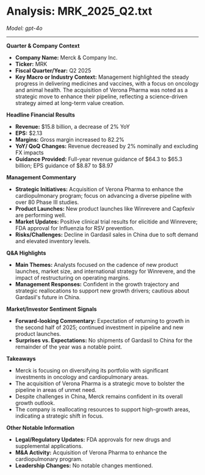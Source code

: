 # Analysis: MRK_2025_Q2.txt

*Model: gpt-4o*

---

**Quarter & Company Context**
- **Company Name:** Merck & Company Inc.
- **Ticker:** MRK
- **Fiscal Quarter/Year:** Q2 2025
- **Key Macro or Industry Context:** Management highlighted the steady progress in delivering medicines and vaccines, with a focus on oncology and animal health. The acquisition of Verona Pharma was noted as a strategic move to enhance their pipeline, reflecting a science-driven strategy aimed at long-term value creation.

**Headline Financial Results**
- **Revenue:** $15.8 billion, a decrease of 2% YoY
- **EPS:** $2.13
- **Margins:** Gross margin increased to 82.2%
- **YoY/ QoQ Changes:** Revenue decreased by 2% nominally and excluding FX impacts
- **Guidance Provided:** Full-year revenue guidance of $64.3 to $65.3 billion; EPS guidance of $8.87 to $8.97

**Management Commentary**
- **Strategic Initiatives:** Acquisition of Verona Pharma to enhance the cardiopulmonary program; focus on advancing a diverse pipeline with over 80 Phase III studies.
- **Product Launches:** New product launches like Winrevere and Capfexiv are performing well.
- **Market Updates:** Positive clinical trial results for elicitide and Winrevere; FDA approval for Influenzia for RSV prevention.
- **Risks/Challenges:** Decline in Gardasil sales in China due to soft demand and elevated inventory levels.

**Q&A Highlights**
- **Main Themes:** Analysts focused on the cadence of new product launches, market size, and international strategy for Winrevere, and the impact of restructuring on operating margins.
- **Management Responses:** Confident in the growth trajectory and strategic reallocations to support new growth drivers; cautious about Gardasil's future in China.

**Market/Investor Sentiment Signals**
- **Forward-looking Commentary:** Expectation of returning to growth in the second half of 2025; continued investment in pipeline and new product launches.
- **Surprises vs. Expectations:** No shipments of Gardasil to China for the remainder of the year was a notable point.

**Takeaways**
- Merck is focusing on diversifying its portfolio with significant investments in oncology and cardiopulmonary areas.
- The acquisition of Verona Pharma is a strategic move to bolster the pipeline in areas of unmet need.
- Despite challenges in China, Merck remains confident in its overall growth outlook.
- The company is reallocating resources to support high-growth areas, indicating a strategic shift in focus.

**Other Notable Information**
- **Legal/Regulatory Updates:** FDA approvals for new drugs and supplemental applications.
- **M&A Activity:** Acquisition of Verona Pharma to enhance the cardiopulmonary program.
- **Leadership Changes:** No notable changes mentioned.
